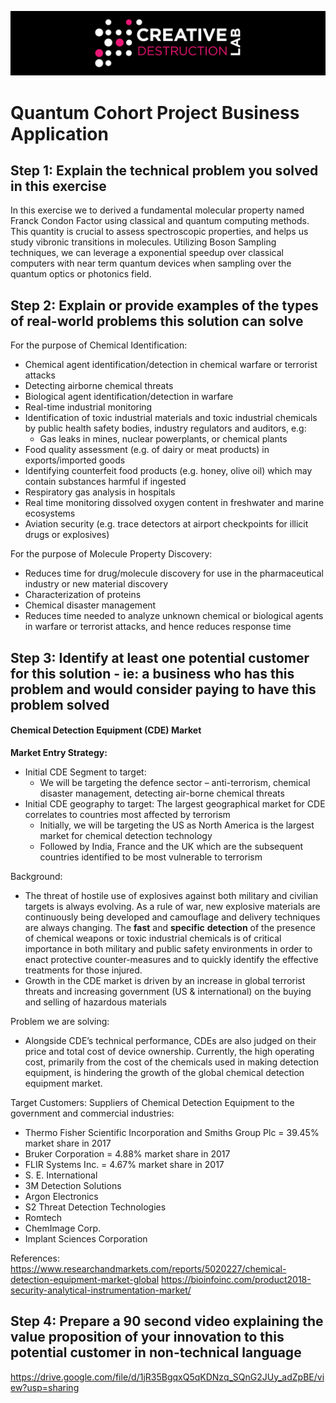 ![CDL 2020 Cohort Project](../figures/CDL_logo.jpg)
# Quantum Cohort Project Business Application



## Step 1: Explain the technical problem you solved in this exercise
In this exercise we to derived a fundamental molecular property named Franck Condon Factor using classical and quantum computing methods. This quantity is crucial to assess spectroscopic properties, and helps us study vibronic transitions in molecules. Utilizing Boson Sampling techniques, we can leverage a exponential speedup over classical computers with near term quantum devices when sampling over the quantum optics or photonics field.

## Step 2: Explain or provide examples of the types of real-world problems this solution can solve

For the purpose of Chemical Identification:
- Chemical agent identification/detection in chemical warfare or terrorist attacks
- Detecting airborne chemical threats
- Biological agent identification/detection in warfare
- Real-time industrial monitoring
- Identification of toxic industrial materials and toxic industrial chemicals by public health safety bodies, industry regulators and auditors, e.g:
    - Gas leaks in mines, nuclear powerplants, or chemical plants
- Food quality assessment (e.g. of dairy or meat products) in exports/imported goods
- Identifying counterfeit food products (e.g. honey, olive oil) which may contain substances harmful if ingested
- Respiratory gas analysis in hospitals
- Real time monitoring dissolved oxygen content in freshwater and marine ecosystems
- Aviation security (e.g. trace detectors at airport checkpoints for illicit drugs or explosives)

For the purpose of Molecule Property Discovery:
- Reduces time for drug/molecule discovery for use in the pharmaceutical industry or new material discovery
- Characterization of proteins
- Chemical disaster management
- Reduces time needed to analyze unknown chemical or biological agents in warfare or terrorist attacks, and hence reduces response time


## Step 3: Identify at least one potential customer for this solution - ie: a business who has this problem and would consider paying to have this problem solved

#### Chemical Detection Equipment (CDE) Market
**Market Entry Strategy:**
- Initial CDE Segment to target:
    - We will be targeting the defence sector – anti-terrorism, chemical disaster management, detecting air-borne chemical threats
- Initial CDE geography to target:
The largest geographical market for CDE correlates to countries most affected by terrorism
  - Initially, we will be targeting the US as North America is the largest market for chemical detection technology
  - Followed by India, France and the UK which are the subsequent countries identified to be most vulnerable to terrorism

Background:
-	The threat of hostile use of explosives against both military and civilian targets is always evolving. As a rule of war, new explosive materials are continuously being developed and camouflage and delivery techniques are always changing. The **fast** and **specific** **detection** of the presence of chemical weapons or toxic industrial chemicals is of critical importance in both military and public safety environments in order to enact protective counter-measures and to quickly identify the effective treatments for those injured. 
-   Growth in the CDE market is driven by an increase in global terrorist threats and increasing government (US & international) on the buying and selling of hazardous materials 

Problem we are solving:
-	Alongside CDE’s technical performance, CDEs are also judged on their price and total cost of device ownership. Currently, the high operating cost, primarily from the cost of the chemicals used in making detection equipment, is hindering the growth of the global chemical detection equipment market.

Target Customers:
Suppliers of Chemical Detection Equipment to the government and commercial industries:

- Thermo Fisher Scientific Incorporation and Smiths Group Plc = 39.45% market share in 2017
- Bruker Corporation = 4.88% market share in 2017
- FLIR Systems Inc. = 4.67% market share in 2017
- S. E. International
- 3M Detection Solutions
- Argon Electronics
- S2 Threat Detection Technologies
- Romtech
- ChemImage Corp.
- Implant Sciences Corporation


References:
https://www.researchandmarkets.com/reports/5020227/chemical-detection-equipment-market-global
https://bioinfoinc.com/product2018-security-analytical-instrumentation-market/


## Step 4: Prepare a 90 second video explaining the value proposition of your innovation to this potential customer in non-technical language

https://drive.google.com/file/d/1jR35BgqxQ5qKDNzq_SQnG2JUy_adZpBE/view?usp=sharing
